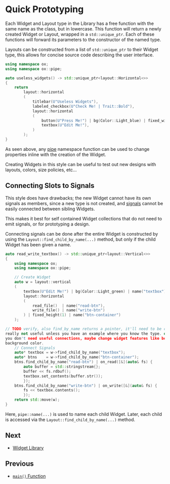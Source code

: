 # Quick Prototyping

Each Widget and Layout type in the Library has a free function with the same
name as the class, but in lowercase. This function will return a newly created
Widget or Layout, wrapped in a `std::unique_ptr`. Each of these functions will
forward its parameters to the constructor of the named type.

Layouts can be constructed from a list of `std::unique_ptr` to their Widget
type, this allows for concise source code describing the user interface.

```cpp
using namespace ox;
using namespace ox::pipe;

auto useless_widgets() -> std::unique_ptr<layout::Horizontal<>>
{
    return
        layout::horizontal
        (
            titlebar(U"Useless Widgets"),
            labeled_checkbox(U"Check Me! | Trait::Bold"),
            layout::horizontal
            (
                button(U"Press Me!") | bg(Color::Light_blue) | fixed_width(11),
                textbox(U"Edit Me!"),
            )
        );
}
```

As seen above, any [pipe](pipe.md) namespace function can be used to change
properties inline with the creation of the Widget.

Creating Widgets in this style can be useful to test out new designs with
layouts, colors, size policies, etc...

## Connecting Slots to Signals

This style does have drawbacks; the new Widget cannot have its own signals as
members, since a new type is not created, and [signals](signals.md) cannot be
easily connected between sibling Widgets.

This makes it best for self contained Widget collections that do not need to
emit signals, or for prototyping a design.

Connecting signals can be done after the entire Widget is constructed by using
the `Layout::find_child_by_name(...)` method, but only if the child Widget has
been given a name.

```cpp
auto read_write_textbox() -> std::unique_ptr<layout::Vertical<>>
{
    using namespace ox;
    using namespace ox::pipe;

    // Create Widget
    auto w = layout::vertical
    (
        textbox(U"Edit Me!") | bg(Color::Light_green) | name("textbox"),
        layout::horizontal
        (
            read_file()  | name("read-btn"),
            write_file() | name("write-btn")
        ) | fixed_height(1) | name("btn-container")
    );

// TODO verify, also find_by_name returns a pointer, it'll need to be casted,
really not useful unless you have an example where you know the type. or where
you don't need useful connections, maybe change widget features like border or
background color.
    // Connect Signals
    auto* textbox = w->find_child_by_name("textbox");
    auto* btns    = w->find_child_by_name("btn-container");
    btns.find_child_by_name("read-btn") | on_read([&](auto& fs) {
        auto buffer = std::stringstream{};
        buffer << fs.rdbuf();
        textbox.set_contents(buffer.str());
        });
    btns.find_child_by_name("write-btn") | on_write([&](auto& fs) {
        fs << textbox.contents();
        });
    return std::move(w);
}
```

Here, `pipe::name(...)` is used to name each child Widget. Later, each child is
accessed via the `Layout::find_child_by_name(...)` method.

## Next

- [Widget Library](widget.md#widget-library)

## Previous

- [`main()` Function](main-function.md)
